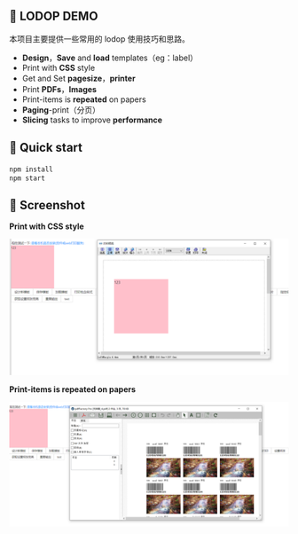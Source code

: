 ## 🎨 LODOP DEMO

本项目主要提供一些常用的 lodop 使用技巧和思路。

* **Design**，**Save** and **load** templates（eg：label） 
* Print with **CSS** style
* Get and Set **pagesize**，**printer**
* Print **PDFs**，**Images**
* Print-items is **repeated** on papers
* **Paging**-print（分页）
* **Slicing** tasks to improve **performance**



## 🚀 Quick start

```
npm install
npm start
```



## 🌈 Screenshot

**Print with CSS style**

![](./screenshot/withCSS.png)

**Print-items is repeated on papers**

![](./screenshot/repeat.png)
